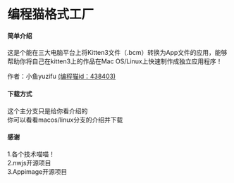 # 编程猫格式工厂


#### 简单介绍

这是个能在三大电脑平台上将Kitten3文件（.bcm）转换为App文件的应用，能够帮助你将自己在kitten3上的作品在Mac OS/Linux上快速制作成独立应用程序！

作者：小鱼yuzifu [(编程猫id：438403)](https://shequ.codemao.cn/user/438403)

#### 下载方式

这个主分支只是给你看介绍的<br>
你可以看看macos/linux分支的介绍并下载

#### 感谢

1.各个技术喵喵！<br>
2.nwjs开源项目<br>
3.Appimage开源项目
